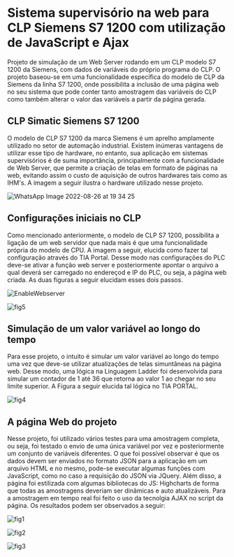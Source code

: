 # Sistema supervisório na web para CLP Siemens S7 1200 com utilização de JavaScript e Ajax


Projeto de simulação de um Web Server rodando em um CLP modelo S7 1200 da Siemens, com dados de variáveis do próprio programa do CLP. O projeto baseou-se em uma funcionalidade
específica do modelo de CLP da Siemens da linha S7 1200, onde possibilita a inclusão de uma página web no seu sistema que pode conter tanto amostragem das variáveis do CLP 
como também alterar o valor das variáveis a partir da página gerada. 

## CLP Simatic Siemens S7 1200

O modelo de CLP S7 1200 da marca Siemens é um aprelho amplamente utilizado no setor de automação industrial. Existem inúmeras vantagens de utilizar esse tipo de hardware, no entanto, sua aplicação em sistemas supervisórios é de suma importância, principalmente com a funcionalidade de Web Server, que permite a criação de telas em formato de páginas na web, evitando assim o custo de aquisição de outros hardwares tais como as IHM's. A imagem a seguir ilustra o hardware utilizado nesse projeto. 

![WhatsApp Image 2022-08-26 at 19 34 25](https://user-images.githubusercontent.com/35776840/187011040-d0e08a5b-46fe-4b24-bad2-b5088f9cd6c2.jpeg)

## Configurações iniciais no CLP

Como mencionado anteriormente, o modelo de CLP S7 1200, possibilita a ligação de um web servidor que nada mais é que uma funcionalidade própria do modelo de CPU. A imagem a seguir, elucida como fazer tal configuração através do TIA Portal. Desse modo nas configurações do PLC deve-se ativar a função web server e posteriormente apontar o arquivo a qual deverá ser carregado no endereçod e IP do PLC, ou seja, a página web criada. As duas figuras a seguir elucidam esses dois passos.


![EnableWebserver](https://user-images.githubusercontent.com/35776840/187011433-75cb1c7d-7786-4b92-bcba-29e89bc406ad.png)

![fig5](https://user-images.githubusercontent.com/35776840/187011432-efaab0cb-06c7-498f-871f-e5e7c5aa1b70.png)

## Simulação de um valor variável ao longo do tempo

Para esse projeto, o intuito é simular um valor variável ao longo do tempo uma vez que deve-se utilizar atualizações de telas simuntâneas na página web. Desse modo, uma lógica na Linguagem Ladder foi desenvolvida para simular um contador de 1 até 36 que retorna ao valor 1 ao chegar no seu limite superior. A Figura a seguir elucida tal lógica no TIA PORTAL.

![fig4](https://user-images.githubusercontent.com/35776840/187011430-ed27af22-c204-4207-9377-171ee01e3413.png)

## A página Web do projeto 

Nesse projeto, foi utilizado vários testes para uma amostragem completa, ou seja, foi testado o envio de uma única variável por vez e posteriormente um conjunto de variáveis diferentes. O que foi possível observar é que os dados devem ser enviados no formato JSON para a aplicação em um arquivo HTML e no mesmo, pode-se executar algumas funções com JavaScript, como no caso a requisição do JSON via JQuery. Além disso, a página foi estilizada com algumas bibliotecas do JS: Highcharts de forma que todas as amostragens deveriam ser dinâmicas e auto atualizáveis. Para a amostragem em tempo real foi feito o uso da tecnolgia AJAX no script da página. Os resultados podem ser observados a seguir:

![fig1](https://user-images.githubusercontent.com/35776840/187011435-32408d74-278d-405a-9898-a8013ab22677.png)


![fig2](https://user-images.githubusercontent.com/35776840/187011427-62448090-e02d-4aaf-9278-b79cba3ce16c.png)


![fig3](https://user-images.githubusercontent.com/35776840/187011429-ef3a96ae-2d6f-4994-905f-e117736aab1f.png)
